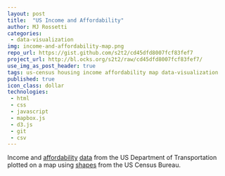 ```yaml
---
layout: post
title:  "US Income and Affordability"
author: MJ Rossetti
categories:
 - data-visualization
img: income-and-affordability-map.png
repo_url: https://gist.github.com/s2t2/cd45dfd8007fcf83fef7
project_url: http://bl.ocks.org/s2t2/raw/cd45dfd8007fcf83fef7/
use_img_as_post_header: true
tags: us-census housing income affordability map data-visualization
published: true
icon_class: dollar
technologies:
 - html
 - css
 - javascript
 - mapbox.js
 - d3.js
 - git
 - csv
---
```


<!--
![A choropleth map of the United States.](/assets/images/income-and-affordability-map.png "Income and Affordability Map")
-->

Income and [affordability](http://en.wiktionary.org/wiki/affordability)
 [data](https://gist.github.com/s2t2/cd45dfd8007fcf83fef7#affordability-data)
 from the US Department of Transportation
 plotted on a map using [shapes](https://www.census.gov/geo/maps-data/data/cbf/cbf_msa.html)
 from the US Census Bureau.
